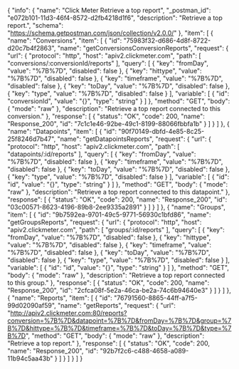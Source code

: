 {
  "info": {
    "name": "Click Meter Retrieve a top report",
    "_postman_id": "e072b101-11d3-46f4-8572-d2fb4218d1f6",
    "description": "Retrieve a top report.",
    "schema": "https://schema.getpostman.com/json/collection/v2.0.0/"
  },
  "item": [
    {
      "name": "Conversions",
      "item": [
        {
          "id": "75983f32-d686-4d8f-8722-d20c7b4f2863",
          "name": "getConversionsConversionReports",
          "request": {
            "url": {
              "protocol": "http",
              "host": "apiv2.clickmeter.com",
              "path": [
                "conversions/:conversionId/reports"
              ],
              "query": [
                {
                  "key": "fromDay",
                  "value": "%7B%7D",
                  "disabled": false
                },
                {
                  "key": "hittype",
                  "value": "%7B%7D",
                  "disabled": false
                },
                {
                  "key": "timeframe",
                  "value": "%7B%7D",
                  "disabled": false
                },
                {
                  "key": "toDay",
                  "value": "%7B%7D",
                  "disabled": false
                },
                {
                  "key": "type",
                  "value": "%7B%7D",
                  "disabled": false
                }
              ],
              "variable": [
                {
                  "id": "conversionId",
                  "value": "{}",
                  "type": "string"
                }
              ]
            },
            "method": "GET",
            "body": {
              "mode": "raw"
            },
            "description": "Retrieve a top report connected to this conversion."
          },
          "response": [
            {
              "status": "OK",
              "code": 200,
              "name": "Response_200",
              "id": "7c1c1e46-92be-49c1-8199-88066fbbfa1b"
            }
          ]
        }
      ]
    },
    {
      "name": "Datapoints",
      "item": [
        {
          "id": "90f70149-dbfd-4e85-8c25-25f8246d7b47",
          "name": "getDatapointsReports",
          "request": {
            "url": {
              "protocol": "http",
              "host": "apiv2.clickmeter.com",
              "path": [
                "datapoints/:id/reports"
              ],
              "query": [
                {
                  "key": "fromDay",
                  "value": "%7B%7D",
                  "disabled": false
                },
                {
                  "key": "timeframe",
                  "value": "%7B%7D",
                  "disabled": false
                },
                {
                  "key": "toDay",
                  "value": "%7B%7D",
                  "disabled": false
                },
                {
                  "key": "type",
                  "value": "%7B%7D",
                  "disabled": false
                }
              ],
              "variable": [
                {
                  "id": "id",
                  "value": "{}",
                  "type": "string"
                }
              ]
            },
            "method": "GET",
            "body": {
              "mode": "raw"
            },
            "description": "Retrieve a top report connected to this datapoint."
          },
          "response": [
            {
              "status": "OK",
              "code": 200,
              "name": "Response_200",
              "id": "03c00571-8623-4196-89b8-2ee9335a2891"
            }
          ]
        }
      ]
    },
    {
      "name": "Groups",
      "item": [
        {
          "id": "9b7592ea-9701-49c5-9771-56930c1bfd86",
          "name": "getGroupsReports",
          "request": {
            "url": {
              "protocol": "http",
              "host": "apiv2.clickmeter.com",
              "path": [
                "groups/:id/reports"
              ],
              "query": [
                {
                  "key": "fromDay",
                  "value": "%7B%7D",
                  "disabled": false
                },
                {
                  "key": "hittype",
                  "value": "%7B%7D",
                  "disabled": false
                },
                {
                  "key": "timeframe",
                  "value": "%7B%7D",
                  "disabled": false
                },
                {
                  "key": "toDay",
                  "value": "%7B%7D",
                  "disabled": false
                },
                {
                  "key": "type",
                  "value": "%7B%7D",
                  "disabled": false
                }
              ],
              "variable": [
                {
                  "id": "id",
                  "value": "{}",
                  "type": "string"
                }
              ]
            },
            "method": "GET",
            "body": {
              "mode": "raw"
            },
            "description": "Retrieve a top report connected to this group."
          },
          "response": [
            {
              "status": "OK",
              "code": 200,
              "name": "Response_200",
              "id": "2cfca08f-5e2a-46ca-be2a-74c6b94640e3"
            }
          ]
        }
      ]
    },
    {
      "name": "Reports",
      "item": [
        {
          "id": "76791560-8865-44ff-a7f5-99d02090af59",
          "name": "getReports",
          "request": {
            "url": "http://apiv2.clickmeter.com:80/reports?conversion=%7B%7D&datapoint=%7B%7D&fromDay=%7B%7D&group=%7B%7D&hittype=%7B%7D&timeframe=%7B%7D&toDay=%7B%7D&type=%7B%7D",
            "method": "GET",
            "body": {
              "mode": "raw"
            },
            "description": "Retrieve a top report."
          },
          "response": [
            {
              "status": "OK",
              "code": 200,
              "name": "Response_200",
              "id": "92b7f2c6-c488-4658-a089-11b94c5aa43b"
            }
          ]
        }
      ]
    }
  ]
}